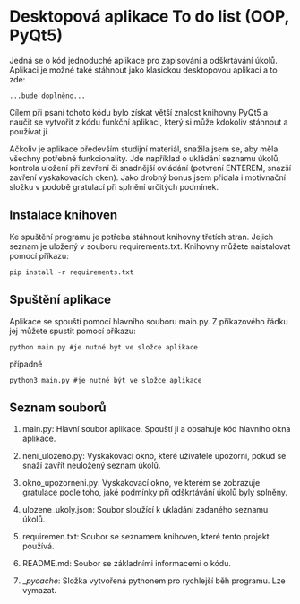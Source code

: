 
# Desktopová aplikace To do list (OOP, PyQt5)

Jedná se o kód jednoduché aplikace pro zapisování a odškrtávání úkolů. Aplikaci je možné také stáhnout jako klasickou desktopovou aplikaci a to zde: 

    ...bude doplněno...

Cílem při psaní tohoto kódu bylo získat větší znalost knihovny PyQt5 a naučit se vytvořit z kódu funkční aplikaci, který si může kdokoliv stáhnout a používat ji.

Ačkoliv je aplikace především studijní materiál, snažila jsem se, aby měla všechny potřebné funkcionality. Jde například o ukládání seznamu úkolů, kontrola uložení při zavření či snadnější ovládání (potvrení ENTEREM, snazší zavření vyskakovacích oken). Jako drobný bonus jsem přidala i motivnační složku v podobě gratulací při splnění určitých podmínek.


## Instalace knihoven

Ke spuštění programu je potřeba stáhnout knihovny třetích stran. Jejich seznam je uložený v souboru requirements.txt. Knihovny můžete naistalovat pomocí příkazu: 

    pip install -r requirements.txt
## Spuštění aplikace

Aplikace se spouští pomocí hlavního souboru main.py. Z příkazového řádku jej můžete spustit pomocí příkazu: 

    python main.py #je nutné být ve složce aplikace

případně

    python3 main.py #je nutné být ve složce aplikace
## Seznam souborů

1. main.py: Hlavní soubor aplikace. Spouští ji a obsahuje kód hlavního okna aplikace.

2. neni_ulozeno.py: Vyskakovací okno, které uživatele upozorní, pokud se snaží zavřít neuložený seznam úkolů.

3. okno_upozorneni.py: Vyskakovací okno, ve kterém se zobrazuje gratulace podle toho, jaké podmínky při odškrtávání úkolů byly splněny.

4. ulozene_ukoly.json: Soubor sloužící k ukládání zadaného seznamu úkolů.

5. requiremen.txt: Soubor se seznamem knihoven, které tento projekt používá.

6. README.md: Soubor se základními informacemi o kódu.

7. __pycache_: Složka vytvořená pythonem pro rychlejší běh programu. Lze vymazat.